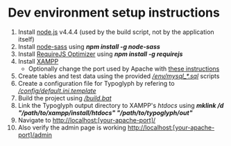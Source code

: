 # Dev environment setup instructions

 1. Install [node.js](https://nodejs.org/en/) v4.4.4 (used by the build script, not by the application itself)
 2. Install [node-sass](https://github.com/sass/node-sass) using ***npm install -g node-sass***
 3. Install [RequireJS Optimizer](https://requirejs.org/docs/optimization.html) using ***npm install -g requirejs***
 4. Install [XAMPP](https:/apachefriends.org/index.html)
	 - Optionally change the port used by Apache with [these instructions](http://stackoverflow.com/questions/11294812/how-to-change-xampp-apache-server-port)
 5. Create tables and test data using the provided *[/env/mysql_\*.sql]()* scripts
 6. Create a configuration file for Typoglyph by refering to *[/config/default.ini.template](../config/default.ini.template)*
 7. Build the project using *[/build.bat](../build.bat)*
 8. Link the Typoglyph output directory to XAMPP's *htdocs* using ***mklink /d "/path/to/xampp/install/htdocs" "/path/to/typoglyph/out"***
 9. Navigate to [http://localhost:\[your-apache-port\]/](http://localhost/)
 10. Also verify the admin page is working [http://localhost:\[your-apache-port\]/admin](http://localhost/admin)
 